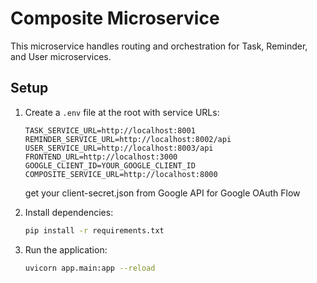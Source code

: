 # Composite Microservice

This microservice handles routing and orchestration for Task, Reminder, and User microservices.

## Setup

1. Create a `.env` file at the root with service URLs:

   ```plaintext
   TASK_SERVICE_URL=http://localhost:8001
   REMINDER_SERVICE_URL=http://localhost:8002/api
   USER_SERVICE_URL=http://localhost:8003/api
   FRONTEND_URL=http://localhost:3000
   GOOGLE_CLIENT_ID=YOUR_GOOGLE_CLIENT_ID
   COMPOSITE_SERVICE_URL=http://localhost:8000
   ```

   get your client-secret.json from Google API for Google OAuth Flow

2. Install dependencies:

   ```bash
   pip install -r requirements.txt
   ```

3. Run the application:

   ```bash
   uvicorn app.main:app --reload
   ```
